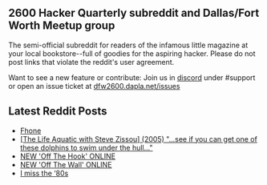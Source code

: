 ## 2600 Hacker Quarterly subreddit and Dallas/Fort Worth Meetup group
The semi-official subreddit for readers of the infamous little magazine at your local bookstore--full of goodies for the aspiring hacker. Please do not post links that violate the reddit's user agreement.

Want to see a new feature or contribute: 
Join us in [discord](https://dfw2600.dapla.net/chat) under #support or open an issue ticket at [dfw2600.dapla.net/issues](https://dfw2600.dapla.net/issues)

## Latest Reddit Posts
<!-- BLOG-POST-LIST:START -->
- [Fhone](https://www.reddit.com/r/2600/comments/1iw3hif/fhone/)
- [[The Life Aquatic with Steve Zissou] (2005) "...see if you can get one of these dolphins to swim under the hull..."](https://www.reddit.com/r/2600/comments/1iu4jnj/the_life_aquatic_with_steve_zissou_2005_see_if/)
- [NEW 'Off The Hook' ONLINE](https://2600.com/hook/19-02-2025)
- [NEW 'Off The Wall' ONLINE](https://2600.com/wall/18-02-2025)
- [I miss the ‘80s](https://www.reddit.com/r/2600/comments/1irx7qo/i_miss_the_80s/)
<!-- BLOG-POST-LIST:END -->
